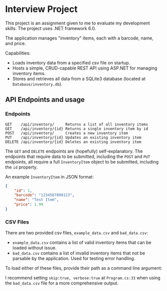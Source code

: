 # Interview Project

This project is an assignment given to me to evaluate my development skills.
The project uses .NET framework 6.0.

The application manages "inventory" items, each with a barcode, name, and price.

Capabilities:
- Loads inventory data from a specified csv file on startup.
- Hosts a simple, CRUD-capable REST API using ASP.NET for managing inventory items.
- Stores and retrieves all data from a SQLite3 database (located at `Database/inventory.db`).

## API Endpoints and usage

### Endpoints

```
GET    /api/inventory/     Returns a list of all inventory items
GET    /api/inventory/{id} Returns a single inventory item by id
POST   /api/inventory/     Creates a new inventory item
PUT    /api/inventory/{id} Updates an existing inventory item
DELETE /api/inventory/{id} Deletes an existing inventory item
```

The `GET` and `DELETE` endpoints are (hopefully) self-explanatory.
The endpoints that require data to be submitted, including the `POST` and `PUT` endpoints, all require a full `InventoryItem` object to be submitted, including the `id` property.

An example `InventoryItem` in JSON format:

```json
{
    "id": 1,
    "barcode": "1234567890123",
    "name": "Test Item",
    "price": 1.99
}
```

### CSV Files

There are two provided csv files, `example_data.csv` and `bad_data.csv`:
- `example_data.csv` contains a list of valid inventory items that can be loaded without issue.
- `bad_data.csv` contains a list of invalid inventory items that not be parsable by the application.
Used for testing error handling.

To load either of these files, provide their path as a command line argument:

I recommend setting `skip:true, verbose:true` at `Program.cs:33` when using the `bad_data.csv` file for a more comprehensive output.
